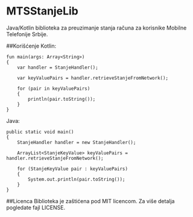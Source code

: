 # MTSStanjeLib
Java/Kotlin biblioteka za preuzimanje stanja računa za korisnike Mobilne Telefonije Srbije.

##Korišćenje
Kotlin:

    fun main(args: Array<String>)
    {
        var handler = StanjeHandler();
    
        var keyValuePairs = handler.retrieveStanjeFromNetwork();
    
        for (pair in keyValuePairs)
        {
            println(pair.toString());
        }
    }
    
Java:

    public static void main()
    {
        StanjeHandler handler = new StanjeHandler();
    
        ArrayList<StanjeKeyValue> keyValuePairs = handler.retrieveStanjeFromNetwork();
    
        for (StanjeKeyValue pair : keyValuePairs)
        {
            System.out.println(pair.toString());
        }
    }
    
##Licenca
Biblioteka je zaštićena pod MIT licencom. Za više detalja pogledate fajl LICENSE.
